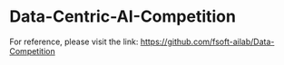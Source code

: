 # Data-Centric-AI-Competition
For reference, please visit the link: https://github.com/fsoft-ailab/Data-Competition
